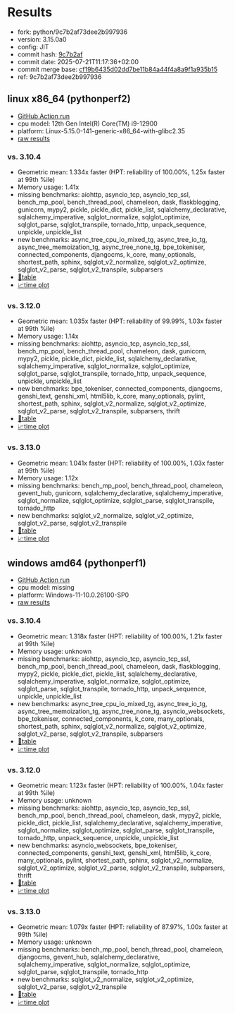 # Results

- fork: python/9c7b2af73dee2b997936
- version: 3.15.0a0
- config: JIT
- commit hash: [9c7b2af](https://github.com/python/cpython/commit/9c7b2af)
- commit date: 2025-07-21T11:17:36+02:00
- commit merge base: [cf19b6435d02dd7be11b84a44f4a8a9f1a935b15](https://github.com/python/cpython/commit/cf19b6435d02dd7be11b84a44f4a8a9f1a935b15)
- ref: 9c7b2af73dee2b997936

## linux x86_64 (pythonperf2)

- [GitHub Action run](https://github.com/faster-cpython/benchmarking/actions/runs/16413903861)
- cpu model: 12th Gen Intel(R) Core(TM) i9-12900
- platform: Linux-5.15.0-141-generic-x86_64-with-glibc2.35
- [raw results](bm-20250721-pythonperf2-x86_64-python-9c7b2af73dee2b997936-3.15.0a0-9c7b2af.json)

### vs. 3.10.4

- Geometric mean: 1.334x faster (HPT: reliability of 100.00%, 1.25x faster at 99th %ile)
- Memory usage: 1.41x
- missing benchmarks: aiohttp, asyncio_tcp, asyncio_tcp_ssl, bench_mp_pool, bench_thread_pool, chameleon, dask, flaskblogging, gunicorn, mypy2, pickle, pickle_dict, pickle_list, sqlalchemy_declarative, sqlalchemy_imperative, sqlglot_normalize, sqlglot_optimize, sqlglot_parse, sqlglot_transpile, tornado_http, unpack_sequence, unpickle, unpickle_list
- new benchmarks: async_tree_cpu_io_mixed_tg, async_tree_io_tg, async_tree_memoization_tg, async_tree_none_tg, bpe_tokeniser, connected_components, djangocms, k_core, many_optionals, shortest_path, sphinx, sqlglot_v2_normalize, sqlglot_v2_optimize, sqlglot_v2_parse, sqlglot_v2_transpile, subparsers
- [📄table](bm-20250721-pythonperf2-x86_64-python-9c7b2af73dee2b997936-3.15.0a0-9c7b2af-vs-3.10.4.md)
- [📈time plot](bm-20250721-pythonperf2-x86_64-python-9c7b2af73dee2b997936-3.15.0a0-9c7b2af-vs-3.10.4.svg)

### vs. 3.12.0

- Geometric mean: 1.035x faster (HPT: reliability of 99.99%, 1.03x faster at 99th %ile)
- Memory usage: 1.14x
- missing benchmarks: aiohttp, asyncio_tcp, asyncio_tcp_ssl, bench_mp_pool, bench_thread_pool, chameleon, dask, gunicorn, mypy2, pickle, pickle_dict, pickle_list, sqlalchemy_declarative, sqlalchemy_imperative, sqlglot_normalize, sqlglot_optimize, sqlglot_parse, sqlglot_transpile, tornado_http, unpack_sequence, unpickle, unpickle_list
- new benchmarks: bpe_tokeniser, connected_components, djangocms, genshi_text, genshi_xml, html5lib, k_core, many_optionals, pylint, shortest_path, sphinx, sqlglot_v2_normalize, sqlglot_v2_optimize, sqlglot_v2_parse, sqlglot_v2_transpile, subparsers, thrift
- [📄table](bm-20250721-pythonperf2-x86_64-python-9c7b2af73dee2b997936-3.15.0a0-9c7b2af-vs-3.12.0.md)
- [📈time plot](bm-20250721-pythonperf2-x86_64-python-9c7b2af73dee2b997936-3.15.0a0-9c7b2af-vs-3.12.0.svg)

### vs. 3.13.0

- Geometric mean: 1.041x faster (HPT: reliability of 100.00%, 1.03x faster at 99th %ile)
- Memory usage: 1.12x
- missing benchmarks: bench_mp_pool, bench_thread_pool, chameleon, gevent_hub, gunicorn, sqlalchemy_declarative, sqlalchemy_imperative, sqlglot_normalize, sqlglot_optimize, sqlglot_parse, sqlglot_transpile, tornado_http
- new benchmarks: sqlglot_v2_normalize, sqlglot_v2_optimize, sqlglot_v2_parse, sqlglot_v2_transpile
- [📄table](bm-20250721-pythonperf2-x86_64-python-9c7b2af73dee2b997936-3.15.0a0-9c7b2af-vs-3.13.0.md)
- [📈time plot](bm-20250721-pythonperf2-x86_64-python-9c7b2af73dee2b997936-3.15.0a0-9c7b2af-vs-3.13.0.svg)

## windows amd64 (pythonperf1)

- [GitHub Action run](https://github.com/faster-cpython/benchmarking/actions/runs/16413910315)
- cpu model: missing
- platform: Windows-11-10.0.26100-SP0
- [raw results](bm-20250721-pythonperf1-amd64-python-9c7b2af73dee2b997936-3.15.0a0-9c7b2af.json)

### vs. 3.10.4

- Geometric mean: 1.318x faster (HPT: reliability of 100.00%, 1.21x faster at 99th %ile)
- Memory usage: unknown
- missing benchmarks: aiohttp, asyncio_tcp, asyncio_tcp_ssl, bench_mp_pool, bench_thread_pool, chameleon, dask, flaskblogging, mypy2, pickle, pickle_dict, pickle_list, sqlalchemy_declarative, sqlalchemy_imperative, sqlglot_normalize, sqlglot_optimize, sqlglot_parse, sqlglot_transpile, tornado_http, unpack_sequence, unpickle, unpickle_list
- new benchmarks: async_tree_cpu_io_mixed_tg, async_tree_io_tg, async_tree_memoization_tg, async_tree_none_tg, asyncio_websockets, bpe_tokeniser, connected_components, k_core, many_optionals, shortest_path, sphinx, sqlglot_v2_normalize, sqlglot_v2_optimize, sqlglot_v2_parse, sqlglot_v2_transpile, subparsers
- [📄table](bm-20250721-pythonperf1-amd64-python-9c7b2af73dee2b997936-3.15.0a0-9c7b2af-vs-3.10.4.md)
- [📈time plot](bm-20250721-pythonperf1-amd64-python-9c7b2af73dee2b997936-3.15.0a0-9c7b2af-vs-3.10.4.svg)

### vs. 3.12.0

- Geometric mean: 1.123x faster (HPT: reliability of 100.00%, 1.04x faster at 99th %ile)
- Memory usage: unknown
- missing benchmarks: aiohttp, asyncio_tcp, asyncio_tcp_ssl, bench_mp_pool, bench_thread_pool, chameleon, dask, mypy2, pickle, pickle_dict, pickle_list, sqlalchemy_declarative, sqlalchemy_imperative, sqlglot_normalize, sqlglot_optimize, sqlglot_parse, sqlglot_transpile, tornado_http, unpack_sequence, unpickle, unpickle_list
- new benchmarks: asyncio_websockets, bpe_tokeniser, connected_components, genshi_text, genshi_xml, html5lib, k_core, many_optionals, pylint, shortest_path, sphinx, sqlglot_v2_normalize, sqlglot_v2_optimize, sqlglot_v2_parse, sqlglot_v2_transpile, subparsers, thrift
- [📄table](bm-20250721-pythonperf1-amd64-python-9c7b2af73dee2b997936-3.15.0a0-9c7b2af-vs-3.12.0.md)
- [📈time plot](bm-20250721-pythonperf1-amd64-python-9c7b2af73dee2b997936-3.15.0a0-9c7b2af-vs-3.12.0.svg)

### vs. 3.13.0

- Geometric mean: 1.079x faster (HPT: reliability of 87.97%, 1.00x faster at 99th %ile)
- Memory usage: unknown
- missing benchmarks: bench_mp_pool, bench_thread_pool, chameleon, djangocms, gevent_hub, sqlalchemy_declarative, sqlalchemy_imperative, sqlglot_normalize, sqlglot_optimize, sqlglot_parse, sqlglot_transpile, tornado_http
- new benchmarks: sqlglot_v2_normalize, sqlglot_v2_optimize, sqlglot_v2_parse, sqlglot_v2_transpile
- [📄table](bm-20250721-pythonperf1-amd64-python-9c7b2af73dee2b997936-3.15.0a0-9c7b2af-vs-3.13.0.md)
- [📈time plot](bm-20250721-pythonperf1-amd64-python-9c7b2af73dee2b997936-3.15.0a0-9c7b2af-vs-3.13.0.svg)

